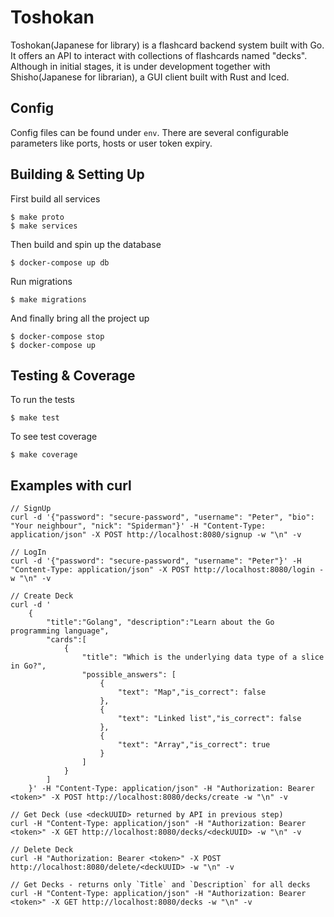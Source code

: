 # Toshokan

Toshokan(Japanese for library) is a flashcard backend system built with Go. It offers an API to interact with collections of flashcards named "decks".
Although in initial stages, it is under development together with Shisho(Japanese for librarian), a GUI client built with Rust and Iced.

## Config

Config files can be found under `env`. There are several configurable parameters like ports, hosts or user token expiry.


## Building & Setting Up

First build all services
```
$ make proto
$ make services
```

Then build and spin up the database
```
$ docker-compose up db
```

Run migrations
```
$ make migrations
```

And finally bring all the project up
```
$ docker-compose stop
$ docker-compose up
```

## Testing & Coverage

To run the tests
```
$ make test
```

To see test coverage
```
$ make coverage
```


## Examples with curl
```
// SignUp
curl -d '{"password": "secure-password", "username": "Peter", "bio": "Your neighbour", "nick": "Spiderman"}' -H "Content-Type: application/json" -X POST http://localhost:8080/signup -w "\n" -v
```
```
// LogIn
curl -d '{"password": "secure-password", "username": "Peter"}' -H "Content-Type: application/json" -X POST http://localhost:8080/login -w "\n" -v
```
```
// Create Deck
curl -d '
    {
        "title":"Golang", "description":"Learn about the Go programming language", 
        "cards":[
            {
                "title": "Which is the underlying data type of a slice in Go?",
                "possible_answers": [
                    {
                        "text": "Map","is_correct": false
                    },
                    {
                        "text": "Linked list","is_correct": false
                    },
                    {
                        "text": "Array","is_correct": true
                    }
                ]
            }
        ]
    }' -H "Content-Type: application/json" -H "Authorization: Bearer <token>" -X POST http://localhost:8080/decks/create -w "\n" -v
```

```
// Get Deck (use <deckUUID> returned by API in previous step)
curl -H "Content-Type: application/json" -H "Authorization: Bearer <token>" -X GET http://localhost:8080/decks/<deckUUID> -w "\n" -v
```
```
// Delete Deck
curl -H "Authorization: Bearer <token>" -X POST http://localhost:8080/delete/<deckUUID> -w "\n" -v
```

```
// Get Decks - returns only `Title` and `Description` for all decks
curl -H "Content-Type: application/json" -H "Authorization: Bearer <token>" -X GET http://localhost:8080/decks -w "\n" -v
```